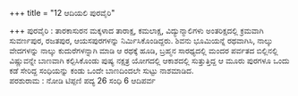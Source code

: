 +++
title = "12 ಆದಿಯಲಿ ಪುರವೈರಿ"

+++
ಪುರವೈರಿ : ತಾರಕಾಸುರನ ಮಕ್ಕಳಾದ ತಾರಾಕ್ಷ, ಕಮಲಾಕ್ಷ, ವಿದ್ಯುನ್ಮಾಲಿಗಳು ಅಂತರಿಕ್ಷದಲ್ಲಿ ಕ್ರಮವಾಗಿ ಸುವರ್ಣಪುರ, ರಜತಪುರ, ಆಯಸಪುರಗಳನ್ನು ನಿರ್ಮಿಸಿಕೊಂಡಿದ್ದರು. ಶಿವನು ಭೂಮಿಯನ್ನೆ ರಥವಾಗಿಸಿ, ನಾಲ್ಕು ವೇದಗಳನ್ನು ನಾಲ್ಕು ಕುದುರೆಗಳನ್ನಾಗಿ ಮಾಡಿ ಆ ರಥಕ್ಕೆ ಹೂಡಿ, ಬ್ರಹ್ಮನ ಸಾರಥ್ಯದಲ್ಲಿ ಮಂದರ ಪರ್ವತದ ಬಿಲ್ಲಿನಲ್ಲಿ ವಿಷ್ಣುವನ್ನೇ ಬಾಣವಾಗಿ ಕಲ್ಪಿಸಿಕೊಂಡು ಪುಷ್ಯ ನಕ್ಷತ್ರ ಯೋಗದಲ್ಲಿ  ಆಕಾಶದಲ್ಲಿ ಸುತ್ತುತ್ತಿದ್ದ ಆ ಮೂರು ಪುರಗಳೂ ಒಂದು ಕಡೆ ಸೇರಿದ್ದ ಸಂಧಿಯನ್ನು ಕಂಡು ಒಂದೇ ಬಾಣದಿಂದಲೇ  ಸುಟ್ಟು ನಾಶಮಾಡಿದ.   
ಪರಶುರಾಮ : ನೋಡಿ ಟಿಪ್ಪಣಿ ಪದ್ಯ 26 ಸಂಧಿ 6 ಆದಿಪರ್ವ